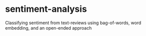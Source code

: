# sentiment-analysis
Classifying sentiment from text-reviews using bag-of-words, word embedding, and an open-ended approach
